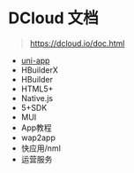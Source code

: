 # DCloud 文档

> <https://dcloud.io/doc.html>

- [uni-app](./uniapp/README.md)
- HBuilderX
- HBuilder
- HTML5+
- Native.js
- 5+SDK
- MUI
- App教程
- wap2app
- 快应用/nml
- 运营服务